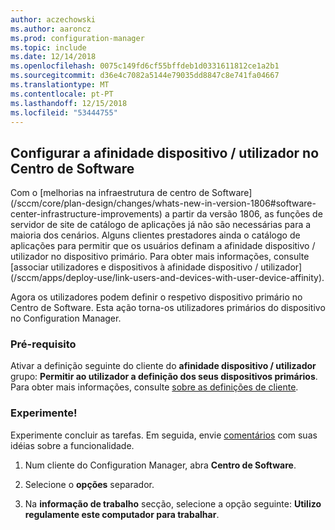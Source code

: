 ```yaml
---
author: aczechowski
ms.author: aaroncz
ms.prod: configuration-manager
ms.topic: include
ms.date: 12/14/2018
ms.openlocfilehash: 0075c149fd6cf55bffdeb1d0331611812ce1a2b1
ms.sourcegitcommit: d36e4c7082a5144e79035dd8847c8e741fa04667
ms.translationtype: MT
ms.contentlocale: pt-PT
ms.lasthandoff: 12/15/2018
ms.locfileid: "53444755"
---
```

## <a name="bkmk_uda"></a> Configurar a afinidade dispositivo / utilizador no Centro de Software
<!--3485366--> Com o [melhorias na infraestrutura de centro de Software](/sccm/core/plan-design/changes/whats-new-in-version-1806#software-center-infrastructure-improvements) a partir da versão 1806, as funções de servidor de site de catálogo de aplicações já não são necessárias para a maioria dos cenários. Alguns clientes prestadores ainda o catálogo de aplicações para permitir que os usuários definam a afinidade dispositivo / utilizador no dispositivo primário. Para obter mais informações, consulte [associar utilizadores e dispositivos à afinidade dispositivo / utilizador](/sccm/apps/deploy-use/link-users-and-devices-with-user-device-affinity).

Agora os utilizadores podem definir o respetivo dispositivo primário no Centro de Software. Esta ação torna-os utilizadores primários do dispositivo no Configuration Manager.


### <a name="prerequisite"></a>Pré-requisito

Ativar a definição seguinte do cliente do **afinidade dispositivo / utilizador** grupo: **Permitir ao utilizador a definição dos seus dispositivos primários**. Para obter mais informações, consulte [sobre as definições de cliente](/sccm/core/clients/deploy/about-client-settings#user-and-device-affinity).


### <a name="try-it-out"></a>Experimente!

Experimente concluir as tarefas. Em seguida, envie [comentários](/sccm/core/understand/find-help#product-feedback) com suas idéias sobre a funcionalidade.

1. Num cliente do Configuration Manager, abra **Centro de Software**.  

2. Selecione o **opções** separador.  

3. Na **informação de trabalho** secção, selecione a opção seguinte: **Utilizo regulamente este computador para trabalhar**.  
